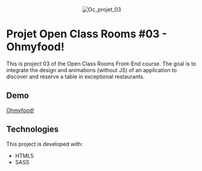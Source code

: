 <div align="center" id="top"> 
  <img src="https://user-images.githubusercontent.com/29403923/165183234-3775cff9-51f5-44b1-8fad-f4043f5111bf.png" alt="Oc_projet_03" />
</div>


# Projet Open Class Rooms #03 - Ohmyfood!

This is project 03 of the Open Class Rooms Front-End course. The goal is to integrate the design and animations (without JS) of an application to discover and reserve a table in exceptional restaurants.

## Demo

[Ohmyfood!](https://nervous-nightingale-b80966.netlify.app/)

## Technologies

This project is developed with:

- HTML5
- SASS
